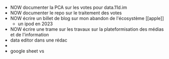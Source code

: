 - NOW documenter la PCA sur les votes pour data.11d.im
- NOW documenter le repo sur le traitement des votes
- NOW écrire un billet de blog sur mon abandon de l'écosystème [[apple]]
	- un ipod en 2023
- NOW écrire une trame sur les travaux sur la plateformisation des médias et de l'information
- data editor dans une rédac
-
- google sheet vs